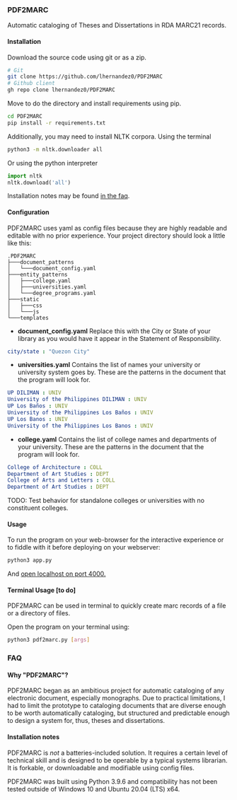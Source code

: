 ### PDF2MARC
Automatic cataloging of Theses and Dissertations in RDA MARC21 records.

#### Installation
Download the source code using git or as a zip.
```bash
# Git
git clone https://github.com/lhernandez0/PDF2MARC
# Github client
gh repo clone lhernandez0/PDF2MARC
```
Move to do the directory and install requirements using pip.
```bash
cd PDF2MARC
pip install -r requirements.txt
```
Additionally, you may need to install NLTK corpora.
Using the terminal
```bash
python3 -m nltk.downloader all
```
Or using the python interpreter
```python
import nltk
nltk.download('all')
```
Installation notes may be found [in the faq](#installation-notes).

#### Configuration
PDF2MARC uses yaml as config files because they are highly readable and editable with no prior experience. Your project directory should look a little like this:

    .PDF2MARC
    ├───document_patterns
    │   └───document_config.yaml
    ├───entity_patterns
    │   ├───college.yaml
    │   ├───universities.yaml
    │   └───degree_programs.yaml
    ├───static
    │   ├───css
    │   └───js
    └───templates

- **document_config.yaml** Replace this with the City or State of your library as you would have it appear in the Statement of Responsibility.
 ```yaml
 city/state : "Quezon City"
 ```

- **universities.yaml** Contains the list of names your university or university system goes by. These are the patterns in the document that the program will look for.
```yaml
UP DILIMAN : UNIV
University of the Philippines DILIMAN : UNIV
UP Los Baños : UNIV
University of the Philippines Los Baños : UNIV
UP Los Banos : UNIV
University of the Philippines Los Banos : UNIV
```
- **college.yaml** Contains the list of college names and departments of your university. These are the patterns in the document that the program will look for.
```yaml
College of Architecture : COLL
Department of Art Studies : DEPT
College of Arts and Letters : COLL
Department of Art Studies : DEPT
```

TODO: Test behavior for standalone colleges or universities with no constituent colleges.
#### Usage
To run the program on your web-browser for the interactive experience or to fiddle with it before deploying on your webserver:
```bash
python3 app.py
```
And [open localhost on port 4000.](http://127.0.0.1:4000/ "open localhost on port 4000.")

#### Terminal Usage [to do]
PDF2MARC can be used in terminal to quickly create marc records of a file or a directory of files.

Open the program on your terminal using:
```bash
python3 pdf2marc.py [args]
```

### FAQ
#### Why "PDF2MARC"?
PDF2MARC began as an ambitious project for automatic cataloging of any electronic document, especially monographs. Due to practical limitations, I had to limit the prototype to cataloging documents that are diverse enough to be worth automatically cataloging, but structured and predictable enough to design a system for, thus, theses and dissertations.

#### Installation notes
PDF2MARC is *not* a batteries-included solution. It requires a certain level of technical skill and is designed to be operable by a typical systems librarian. It is forkable, or downloadable and modifiable using config files.

PDF2MARC was built using Python 3.9.6 and compatibility has not been tested outside of Windows 10 and Ubuntu 20.04 (LTS) x64.
